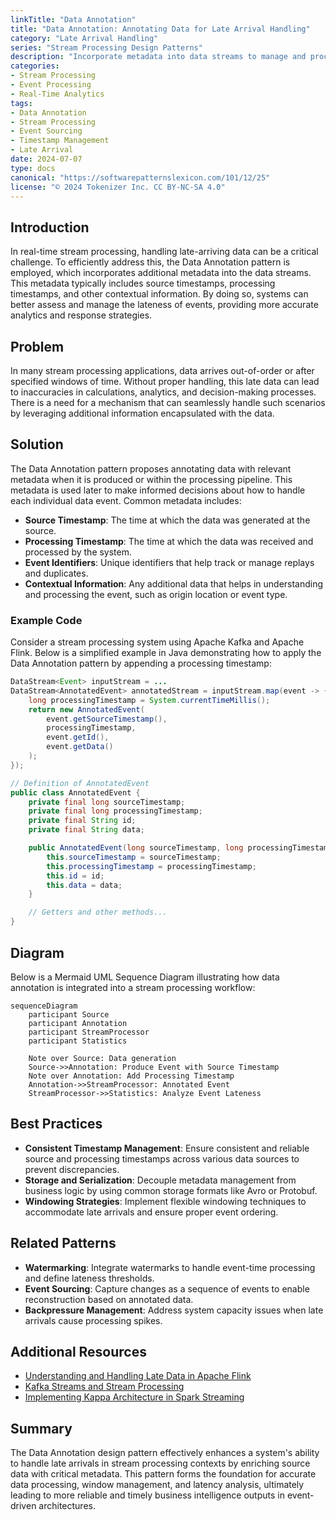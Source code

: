 ```yaml
---
linkTitle: "Data Annotation"
title: "Data Annotation: Annotating Data for Late Arrival Handling"
category: "Late Arrival Handling"
series: "Stream Processing Design Patterns"
description: "Incorporate metadata into data streams to manage and process late-arrival data effectively in stream processing systems."
categories:
- Stream Processing
- Event Processing
- Real-Time Analytics
tags:
- Data Annotation
- Stream Processing
- Event Sourcing
- Timestamp Management
- Late Arrival
date: 2024-07-07
type: docs
canonical: "https://softwarepatternslexicon.com/101/12/25"
license: "© 2024 Tokenizer Inc. CC BY-NC-SA 4.0"
---
```


## Introduction

In real-time stream processing, handling late-arriving data can be a critical challenge. To efficiently address this, the Data Annotation pattern is employed, which incorporates additional metadata into the data streams. This metadata typically includes source timestamps, processing timestamps, and other contextual information. By doing so, systems can better assess and manage the lateness of events, providing more accurate analytics and response strategies.

## Problem

In many stream processing applications, data arrives out-of-order or after specified windows of time. Without proper handling, this late data can lead to inaccuracies in calculations, analytics, and decision-making processes. There is a need for a mechanism that can seamlessly handle such scenarios by leveraging additional information encapsulated with the data.

## Solution

The Data Annotation pattern proposes annotating data with relevant metadata when it is produced or within the processing pipeline. This metadata is used later to make informed decisions about how to handle each individual data event. Common metadata includes:

- **Source Timestamp**: The time at which the data was generated at the source.
- **Processing Timestamp**: The time at which the data was received and processed by the system.
- **Event Identifiers**: Unique identifiers that help track or manage replays and duplicates.
- **Contextual Information**: Any additional data that helps in understanding and processing the event, such as origin location or event type.

### Example Code

Consider a stream processing system using Apache Kafka and Apache Flink. Below is a simplified example in Java demonstrating how to apply the Data Annotation pattern by appending a processing timestamp:

```java
DataStream<Event> inputStream = ...
DataStream<AnnotatedEvent> annotatedStream = inputStream.map(event -> {
    long processingTimestamp = System.currentTimeMillis();
    return new AnnotatedEvent(
        event.getSourceTimestamp(),
        processingTimestamp,
        event.getId(),
        event.getData()
    );
});

// Definition of AnnotatedEvent
public class AnnotatedEvent {
    private final long sourceTimestamp;
    private final long processingTimestamp;
    private final String id;
    private final String data;

    public AnnotatedEvent(long sourceTimestamp, long processingTimestamp, String id, String data) {
        this.sourceTimestamp = sourceTimestamp;
        this.processingTimestamp = processingTimestamp;
        this.id = id;
        this.data = data;
    }

    // Getters and other methods...
}
```

## Diagram

Below is a Mermaid UML Sequence Diagram illustrating how data annotation is integrated into a stream processing workflow:

```mermaid
sequenceDiagram
    participant Source
    participant Annotation
    participant StreamProcessor
    participant Statistics

    Note over Source: Data generation
    Source->>Annotation: Produce Event with Source Timestamp
    Note over Annotation: Add Processing Timestamp
    Annotation->>StreamProcessor: Annotated Event
    StreamProcessor->>Statistics: Analyze Event Lateness
```

## Best Practices

- **Consistent Timestamp Management**: Ensure consistent and reliable source and processing timestamps across various data sources to prevent discrepancies.
- **Storage and Serialization**: Decouple metadata management from business logic by using common storage formats like Avro or Protobuf.
- **Windowing Strategies**: Implement flexible windowing techniques to accommodate late arrivals and ensure proper event ordering.

## Related Patterns

- **Watermarking**: Integrate watermarks to handle event-time processing and define lateness thresholds.
- **Event Sourcing**: Capture changes as a sequence of events to enable reconstruction based on annotated data.
- **Backpressure Management**: Address system capacity issues when late arrivals cause processing spikes.

## Additional Resources

- [Understanding and Handling Late Data in Apache Flink](https://ci.apache.org/projects/flink/flink-docs-stable/dev/event_time.html)
- [Kafka Streams and Stream Processing](https://kafka.apache.org/documentation/streams/)
- [Implementing Kappa Architecture in Spark Streaming](https://databricks.com/session_na20/implementing-kappa-architecture-in-spark-streaming)

## Summary

The Data Annotation design pattern effectively enhances a system's ability to handle late arrivals in stream processing contexts by enriching source data with critical metadata. This pattern forms the foundation for accurate data processing, window management, and latency analysis, ultimately leading to more reliable and timely business intelligence outputs in event-driven architectures.
